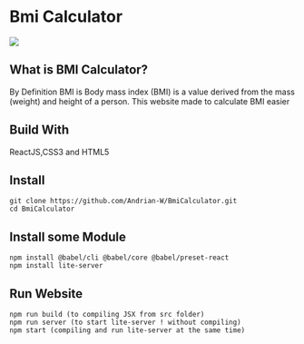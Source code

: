 # Bmi Calculator

![](https://github.com/Andrian-W/BmiCalculator/tree/main/ilust/screenshot.png)

## What is BMI Calculator?
By Definition BMI is Body mass index (BMI) is a value derived from the mass (weight) and height of a person.
This website made to calculate BMI easier

## Build With
ReactJS,CSS3 and HTML5

## Install
```
git clone https://github.com/Andrian-W/BmiCalculator.git
cd BmiCalculator

```

## Install some Module
```
npm install @babel/cli @babel/core @babel/preset-react
npm install lite-server
```

## Run Website
```
npm run build (to compiling JSX from src folder)
npm run server (to start lite-server ! without compiling)
npm start (compiling and run lite-server at the same time)
```





